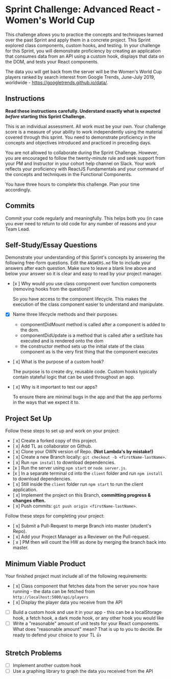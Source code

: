# Sprint Challenge: Advanced React - Women's World Cup

This challenge allows you to practice the concepts and techniques learned over the past Sprint and apply them in a concrete project. This Sprint explored class components, custom hooks, and testing. In your challenge for this Sprint, you will demonstrate proficiency by creating an application that consumes data from an API using a custom hook, displays that data on the DOM, and tests your React components.

The data you will get back from the server will be the Women's World Cup players ranked by search interest from Google Trends, June-July 2019, worldwide - https://googletrends.github.io/data/.

## Instructions

**Read these instructions carefully. Understand exactly what is expected _before_ starting this Sprint Challenge.**

This is an individual assessment. All work must be your own. Your challenge score is a measure of your ability to work independently using the material covered through this sprint. You need to demonstrate proficiency in the concepts and objectives introduced and practiced in preceding days.

You are not allowed to collaborate during the Sprint Challenge. However, you are encouraged to follow the twenty-minute rule and seek support from your PM and Instructor in your cohort help channel on Slack. Your work reflects your proficiency with ReactJS Fundamentals and your command of the concepts and techniques in the Functional Components.

You have three hours to complete this challenge. Plan your time accordingly.

## Commits

Commit your code regularly and meaningfully. This helps both you (in case you ever need to return to old code for any number of reasons and your Team Lead.

## Self-Study/Essay Questions

Demonstrate your understanding of this Sprint's concepts by answering the following free-form questions. Edit the `ANSWERS.md` file to include your answers after each question. Make sure to leave a blank line above and below your answer so it is clear and easy to read by your project manager.

- [x ] Why would you use class component over function components (removing hooks from the question)?

    So you have access to the component lifecycle. This makes the execution of the class component easier to understand and manipulate.

- [x] Name three lifecycle methods and their purposes.

    - componentDidMount method is called after a component is added to the dom.
    - componentDidUpdate is a method that is called after a setState has executed and is rendered onto the dom
    - the constructor method sets up the initial state of the class component as is the very first thing that the component executes

- [ x] What is the purpose of a custom hook?

    The purpose is to create dry, reusable code. Custom hooks typically contain stateful logic that can be used throughout an app.

- [ x] Why is it important to test our apps?

    To ensure there are minimal bugs in the app and that the app performs in the ways that we expect it to.

## Project Set Up

Follow these steps to set up and work on your project:

- [ x] Create a forked copy of this project.
- [ x] Add TL as collaborator on Github.
- [ x] Clone your OWN version of Repo. **(Not Lambda's by mistake!)**
- [ x] Create a new Branch locally: `git checkout -b <firstName-lastName>`.
- [ x] Run `npm install` to download dependencies.
- [x ] Run the server using `npm start` or `node server.js`.
- [x ] In a separate terminal cd into the `client` folder and run `npm install` to download dependencies.
- [ x] Still inside the `client` folder run `npm start` to run the client application.
- [ x] Implement the project on this Branch, **committing progress & changes often.**
- [ x] Push commits: `git push origin <firstName-lastName>`.

Follow these steps for completing your project:

- [ x] Submit a Pull-Request to merge <firstName-lastName> Branch into master (student's  Repo).
- [ x] Add your Project Manager as a Reviewer on the Pull-request.
- [ x
] PM then will count the HW as done by merging the branch back into master.

## Minimum Viable Product

Your finished project must include all of the following requirements:

- [ x] Class component that fetches data from the server you now have running - the data can be fetched from `http://localhost:5000/api/players`
- [ x] Display the player data you receive from the API
- [ ] Build a custom hook and use it in your app - this can be a localStorage hook, a fetch hook, a dark mode hook, or any other hook you would like
- [ ] Write a "reasonable" amount of unit tests for your React components. What does "reasonable amount" mean? That is up to you to decide. Be ready to defend your choice to your TL 👍

## Stretch Problems

- [ ] Implement another custom hook
- [ ] Use a graphing library to graph the data you received from the API
